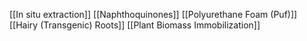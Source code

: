[[In situ extraction]]
[[Naphthoquinones]]
[[Polyurethane Foam (Puf)]]
[[Hairy (Transgenic) Roots]]
[[Plant Biomass Immobilization]]
